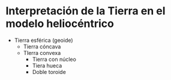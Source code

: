 
# Interpretación de la Tierra en el modelo heliocéntrico

- Tierra esférica (geoide)
	- Tierra cóncava
	- TIerra convexa
		- Tierra con núcleo
		- Tiera hueca
		- Doble toroide

